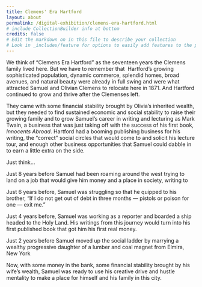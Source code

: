 ```yaml
---
title: Clemens' Era Hartford
layout: about
permalink: /digital-exhibition/clemens-era-hartford.html
# include CollectionBuilder info at bottom
credits: false
# Edit the markdown on in this file to describe your collection
# Look in _includes/feature for options to easily add features to the page
---
```


We think of “Clemens Era Hartford” as the seventeen years the Clemens family lived here. But we have to remember that  Hartford’s growing sophisticated population, dynamic commerce, splendid homes, broad avenues, and natural beauty were already in full swing and were what attracted Samuel and Olivian Clemens to relocate here in 1871. And Hartford continued to grow and thrive after the Clemenses left. 

They came with some financial stability brought by Olivia’s inherited wealth, but they needed to find sustained economic and social stability to raise their growing family and to grow Samuel’s career in writing and lecturing as Mark Twain, a business that was just taking off with the success of his first book, _Innocents Abroad_. Hartford had a booming publishing business for his writing, the “correct” social circles that would come to and solicit his lecture tour, and enough other business opportunities that Samuel could dabble in to earn a little extra on the side. 

Just think… 

Just 8 years before Samuel had been roaming around the west trying to land on a job that would give him money and a place in society, writing to 

Just 6 years before, Samuel was struggling so that he quipped to his brother, “If I do not get out of debt in three months — pistols or poison for one — exit me.”

Just 4 years before, Samuel was working as a reporter and boarded a ship headed to the Holy Land. His writings from this journey would turn into his first published book that got him his first real money.

Just 2 years before Samuel moved up the social ladder by marrying a wealthy progressive daughter of a lumber and coal magnet from Elmira, New York

Now, with some money in the bank, some financial stability brought by his wife’s wealth, Samuel was ready to use his creative drive and hustle mentality to make a place for himself and his family in this city. 
